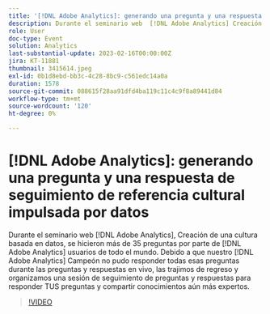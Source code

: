 ```yaml
---
title: '[!DNL Adobe Analytics]: generando una pregunta y una respuesta de seguimiento de referencia cultural impulsada por datos'
description: Durante el seminario web  [!DNL Adobe Analytics] Creación de una cultura basada en datos’,  [!DNL Adobe Analytics] usuarios de todo el mundo hicieron más de 35 preguntas. Debido a que nuestro  [!DNL Adobe Analytics] Campeón no pudo responder todas esas preguntas durante las preguntas y respuestas en vivo, las trajimos de regreso y organizamos una sesión de seguimiento de preguntas y respuestas para responder TUS preguntas y compartir conocimientos aún más expertos.
role: User
doc-type: Event
solution: Analytics
last-substantial-update: 2023-02-16T00:00:00Z
jira: KT-11881
thumbnail: 3415614.jpeg
exl-id: 0b1d8ebd-bb3c-4c28-8bc9-c561edc14a0a
duration: 1578
source-git-commit: 088615f28aa91dfd4ba119c11c4c9f8a89441d84
workflow-type: tm+mt
source-wordcount: '120'
ht-degree: 0%

---
```


# [!DNL Adobe Analytics]: generando una pregunta y una respuesta de seguimiento de referencia cultural impulsada por datos

Durante el seminario web [!DNL Adobe Analytics], Creación de una cultura basada en datos, se hicieron más de 35 preguntas por parte de [!DNL Adobe Analytics] usuarios de todo el mundo. Debido a que nuestro [!DNL Adobe Analytics] Campeón no pudo responder todas esas preguntas durante las preguntas y respuestas en vivo, las trajimos de regreso y organizamos una sesión de seguimiento de preguntas y respuestas para responder TUS preguntas y compartir conocimientos aún más expertos.

>[!VIDEO](https://video.tv.adobe.com/v/3415614/?quality=12&learn=on)
